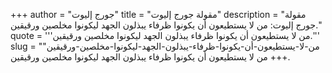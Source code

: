 +++
author = "جورج إليوت"
title = "مقولة جورج إليوت"
description = "مقولة جورج إليوت: من لا يستطيعون أن يكونوا ظرفاء يبذلون الجهد ليكونوا مخلصين ورقيقين."
quote = '''من لا يستطيعون أن يكونوا ظرفاء يبذلون الجهد ليكونوا مخلصين ورقيقين.''' 
slug = "من-لا-يستطيعون-أن-يكونوا-ظرفاء-يبذلون-الجهد-ليكونوا-مخلصين-ورقيقين"
+++
من لا يستطيعون أن يكونوا ظرفاء يبذلون الجهد ليكونوا مخلصين ورقيقين.
